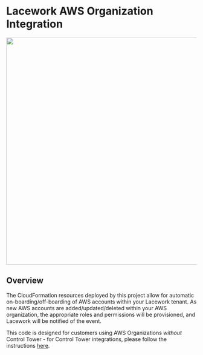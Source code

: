# Lacework AWS Organization Integration

<img src="https://techally-content.s3-us-west-1.amazonaws.com/public-content/lacework_logo_full.png" width="600">

## Overview

The CloudFormation resources deployed by this project allow for automatic on-boarding/off-boarding of AWS accounts within your Lacework tenant. As new AWS accounts are added/updated/deleted within your AWS organization, the appropriate roles and permissions will be provisioned, and Lacework will be notified of the event.

This code is designed for customers using AWS Organizations _without_ Control Tower - for Control Tower integrations, please follow the instructions [here](https://docs.lacework.com/aws-config-and-cloudtrail-integration-with-aws-control-tower-using-cloudformation#installing-the-lacework-aws-control-tower-integration).
